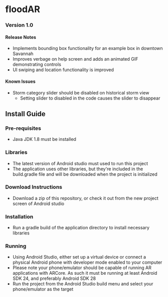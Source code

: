 # floodAR #
### Version 1.0 ###
#### Release Notes ####
* Implements bounding box functionality for an example box in downtown Savannah
* Improves verbage on help screen and adds an animated GIF demonstrating controls
* UI swiping and location functionality is improved
#### Known Issues #####
* Storm category slider should be disabled on historical storm view
  * Setting slider to disabled in the code causes the slider to disappear
  
## Install Guide ##
### Pre-requisites ###
* Java JDK 1.8 must be installed
### Libraries ###
* The latest version of Android studio must used to run this project
* The application uses other libraries, but they're included in the build.gradle file and will be downloaded when the project is initialized
### Download Instructions ###
* Download a zip of this repository, or check it out from the new project screen of Android studio
### Installation ###
* Run a gradle build of the application directory to install necessary libraries
### Running ###
* Using Android Studio, either set up a virtual device or connect a physical Android phone with developer mode enabled to your computer
 * Please note your phone/emulator should be capable of running AR applications with ARCore. As such it must be running at least Android SDK 24, and preferably Android SDK 28
* Run the project from the Android Studio build menu and select your phone/emulator as the target

